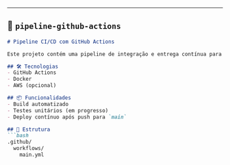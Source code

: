 
---

## 📘 `pipeline-github-actions`

```markdown
# Pipeline CI/CD com GitHub Actions

Este projeto contém uma pipeline de integração e entrega contínua para aplicações hospedadas no GitHub.

## 🛠 Tecnologias
- GitHub Actions
- Docker
- AWS (opcional)

## 📦 Funcionalidades
- Build automatizado
- Testes unitários (em progresso)
- Deploy contínuo após push para `main`

## 📁 Estrutura
```bash
.github/
  workflows/
    main.yml
